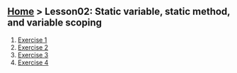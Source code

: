 ## [Home](../../README.md) > Lesson02: Static variable, static method, and variable scoping
1. [Exercise 1](exercise01.md)
2. [Exercise 2](exercise02.md)
3. [Exercise 3](exercise03.md)
4. [Exercise 4](exercise04.md)